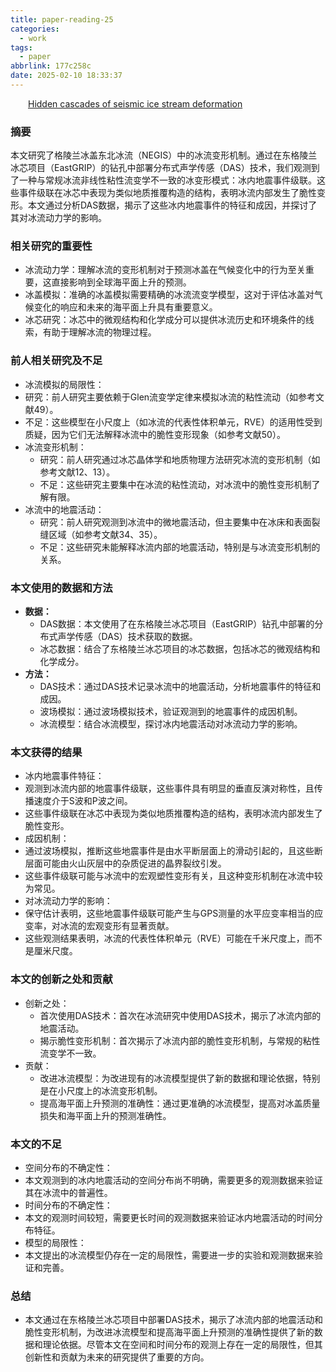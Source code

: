```yaml
---
title: paper-reading-25
categories:
  - work
tags:
  - paper
abbrlink: 177c258c
date: 2025-02-10 18:33:37
---
```

&emsp;&emsp;[Hidden cascades of seismic ice stream deformation](https://www.science.org/doi/10.1126/science.adp8094)
<!--less-->
### 摘要

本文研究了格陵兰冰盖东北冰流（NEGIS）中的冰流变形机制。通过在东格陵兰冰芯项目（EastGRIP）的钻孔中部署分布式声学传感（DAS）技术，我们观测到了一种与常规冰流非线性粘性流变学不一致的冰变形模式：冰内地震事件级联。这些事件级联在冰芯中表现为类似地质推覆构造的结构，表明冰流内部发生了脆性变形。本文通过分析DAS数据，揭示了这些冰内地震事件的特征和成因，并探讨了其对冰流动力学的影响。

### 相关研究的重要性
- 冰流动力学：理解冰流的变形机制对于预测冰盖在气候变化中的行为至关重要，这直接影响到全球海平面上升的预测。
- 冰盖模拟：准确的冰盖模拟需要精确的冰流流变学模型，这对于评估冰盖对气候变化的响应和未来的海平面上升具有重要意义。
- 冰芯研究：冰芯中的微观结构和化学成分可以提供冰流历史和环境条件的线索，有助于理解冰流的物理过程。

### 前人相关研究及不足
- 冰流模拟的局限性：
 - 研究：前人研究主要依赖于Glen流变学定律来模拟冰流的粘性流动（如参考文献49）。
 - 不足：这些模型在小尺度上（如冰流的代表性体积单元，RVE）的适用性受到质疑，因为它们无法解释冰流中的脆性变形现象（如参考文献50）。
- 冰流变形机制：
  - 研究：前人研究通过冰芯晶体学和地质物理方法研究冰流的变形机制（如参考文献12、13）。
  - 不足：这些研究主要集中在冰流的粘性流动，对冰流中的脆性变形机制了解有限。
- 冰流中的地震活动：
  - 研究：前人研究观测到冰流中的微地震活动，但主要集中在冰床和表面裂缝区域（如参考文献34、35）。
  - 不足：这些研究未能解释冰流内部的地震活动，特别是与冰流变形机制的关系。

### 本文使用的数据和方法
- **数据：**
  - DAS数据：本文使用了在东格陵兰冰芯项目（EastGRIP）钻孔中部署的分布式声学传感（DAS）技术获取的数据。
  - 冰芯数据：结合了东格陵兰冰芯项目的冰芯数据，包括冰芯的微观结构和化学成分。
- **方法：**
  - DAS技术：通过DAS技术记录冰流中的地震活动，分析地震事件的特征和成因。
  - 波场模拟：通过波场模拟技术，验证观测到的地震事件的成因机制。
  - 冰流模型：结合冰流模型，探讨冰内地震活动对冰流动力学的影响。
### 本文获得的结果
- 冰内地震事件特征：
 - 观测到冰流内部的地震事件级联，这些事件具有明显的垂直反演对称性，且传播速度介于S波和P波之间。
 - 这些事件级联在冰芯中表现为类似地质推覆构造的结构，表明冰流内部发生了脆性变形。
- 成因机制：
 - 通过波场模拟，推断这些地震事件是由水平断层面上的滑动引起的，且这些断层面可能由火山灰层中的杂质促进的晶界裂纹引发。
 - 这些事件级联可能与冰流中的宏观塑性变形有关，且这种变形机制在冰流中较为常见。
- 对冰流动力学的影响：
 - 保守估计表明，这些地震事件级联可能产生与GPS测量的水平应变率相当的应变率，对冰流的宏观变形有显著贡献。
 - 这些观测结果表明，冰流的代表性体积单元（RVE）可能在千米尺度上，而不是厘米尺度。
### 本文的创新之处和贡献
- 创新之处：
  - 首次使用DAS技术：首次在冰流研究中使用DAS技术，揭示了冰流内部的地震活动。
  - 揭示脆性变形机制：首次揭示了冰流内部的脆性变形机制，与常规的粘性流变学不一致。
- 贡献：
  - 改进冰流模型：为改进现有的冰流模型提供了新的数据和理论依据，特别是在小尺度上的冰流变形机制。
  - 提高海平面上升预测的准确性：通过更准确的冰流模型，提高对冰盖质量损失和海平面上升的预测准确性。
### 本文的不足
- 空间分布的不确定性：
 - 本文观测到的冰内地震活动的空间分布尚不明确，需要更多的观测数据来验证其在冰流中的普遍性。
- 时间分布的不确定性：
 - 本文的观测时间较短，需要更长时间的观测数据来验证冰内地震活动的时间分布特征。
- 模型的局限性：
 - 本文提出的冰流模型仍存在一定的局限性，需要进一步的实验和观测数据来验证和完善。
### 总结
- 本文通过在东格陵兰冰芯项目中部署DAS技术，揭示了冰流内部的地震活动和脆性变形机制，为改进冰流模型和提高海平面上升预测的准确性提供了新的数据和理论依据。尽管本文在空间和时间分布的观测上存在一定的局限性，但其创新性和贡献为未来的研究提供了重要的方向。
